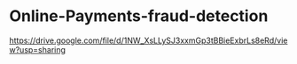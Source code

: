 # Online-Payments-fraud-detection
https://drive.google.com/file/d/1NW_XsLLySJ3xxmGp3tBBieExbrLs8eRd/view?usp=sharing
